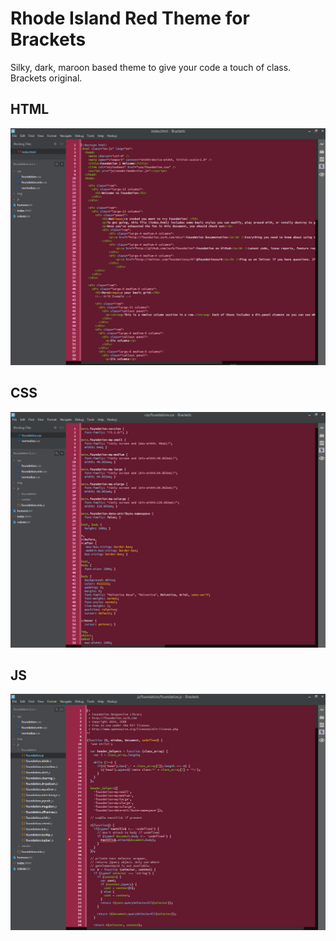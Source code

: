 Rhode Island Red Theme for Brackets
===============================

Silky, dark, maroon based theme to give your code a touch of class. Brackets original.

## HTML
![HTML Screenshot](https://raw.githubusercontent.com/SteveMcArthur/rhode-island-red-theme/master/screenshots/html.png)

## CSS
![CSS Screenshot](https://raw.githubusercontent.com/SteveMcArthur/rhode-island-red-theme/master/screenshots/css.png)

## JS
![JS Screenshot](https://raw.githubusercontent.com/SteveMcArthur/rhode-island-red-theme/master/screenshots/js.png)
